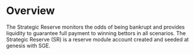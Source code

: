 # **Overview**

The Strategic Reserve monitors the odds of being bankrupt and provides liquidity to guarantee full payment to winning bettors in all scenarios. The Strategic Reserve (SR) is a reserve module account created and seeded at genesis with SGE.